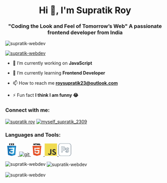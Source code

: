 <h1 align="center">Hi 👋, I'm Supratik Roy</h1>
<h3 align="center">"Coding the Look and Feel of Tomorrow’s Web" A passionate frontend developer from India</h3>

<p align="left"> <img src="https://komarev.com/ghpvc/?username=supratik-webdev&label=Profile%20views&color=0e75b6&style=flat" alt="supratik-webdev" /> </p>

<p align="left"> <a href="https://github.com/ryo-ma/github-profile-trophy"><img src="https://github-profile-trophy.vercel.app/?username=supratik-webdev" alt="supratik-webdev" /></a> </p>

- 🔭 I’m currently working on **JavaScript**

- 🌱 I’m currently learning **Frontend Developer**

- 📫 How to reach me **roysupratik23@outlook.com**

- ⚡ Fun fact **I think I am funny 😂**

<h3 align="left">Connect with me:</h3>
<p align="left">
<a href="https://fb.com/supratik roy" target="blank"><img align="center" src="https://raw.githubusercontent.com/rahuldkjain/github-profile-readme-generator/master/src/images/icons/Social/facebook.svg" alt="supratik roy" height="30" width="40" /></a>
<a href="https://instagram.com/myself_supratik_2309" target="blank"><img align="center" src="https://raw.githubusercontent.com/rahuldkjain/github-profile-readme-generator/master/src/images/icons/Social/instagram.svg" alt="myself_supratik_2309" height="30" width="40" /></a>
</p>

<h3 align="left">Languages and Tools:</h3>
<p align="left"> <a href="https://www.w3schools.com/css/" target="_blank" rel="noreferrer"> <img src="https://raw.githubusercontent.com/devicons/devicon/master/icons/css3/css3-original-wordmark.svg" alt="css3" width="40" height="40"/> </a> <a href="https://git-scm.com/" target="_blank" rel="noreferrer"> <img src="https://www.vectorlogo.zone/logos/git-scm/git-scm-icon.svg" alt="git" width="40" height="40"/> </a> <a href="https://www.w3.org/html/" target="_blank" rel="noreferrer"> <img src="https://raw.githubusercontent.com/devicons/devicon/master/icons/html5/html5-original-wordmark.svg" alt="html5" width="40" height="40"/> </a> <a href="https://developer.mozilla.org/en-US/docs/Web/JavaScript" target="_blank" rel="noreferrer"> <img src="https://raw.githubusercontent.com/devicons/devicon/master/icons/javascript/javascript-original.svg" alt="javascript" width="40" height="40"/> </a> <a href="https://www.photoshop.com/en" target="_blank" rel="noreferrer"> <img src="https://raw.githubusercontent.com/devicons/devicon/master/icons/photoshop/photoshop-line.svg" alt="photoshop" width="40" height="40"/> </a> </p>

<p><img align="left" src="https://github-readme-stats.vercel.app/api/top-langs?username=supratik-webdev&show_icons=true&locale=en&layout=compact" alt="supratik-webdev" /></p>

<p>&nbsp;<img align="center" src="https://github-readme-stats.vercel.app/api?username=supratik-webdev&show_icons=true&locale=en" alt="supratik-webdev" /></p>

<p><img align="center" src="https://github-readme-streak-stats.herokuapp.com/?user=supratik-webdev&" alt="supratik-webdev" /></p>
